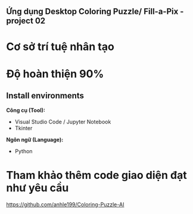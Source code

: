 ## Ứng dụng Desktop Coloring Puzzle/ Fill-a-Pix - project 02
# Cơ sở trí tuệ nhân tạo
# Độ hoàn thiện 90%

## Install environments
**Công cụ (Tool):**<br>
* Visual Studio Code / Jupyter Notebook
* Tkinter

**Ngôn ngữ (Language):**<br>
* Python

# Tham khảo thêm code giao diện đạt như yêu cầu
https://github.com/anhle199/Coloring-Puzzle-AI
